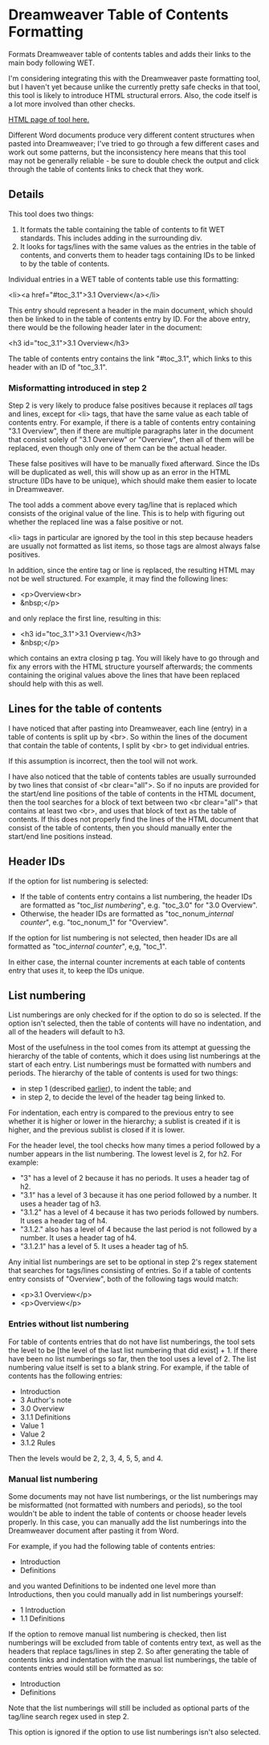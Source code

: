 # Dreamweaver Table of Contents Formatting

Formats Dreamweaver table of contents tables and adds their links to the main body following WET.

I'm considering integrating this with the Dreamweaver paste formatting tool, but I haven't yet because unlike the currently pretty safe checks in that tool, this tool is likely to introduce HTML structural errors. Also, the code itself is a lot more involved than other checks.

[HTML page of tool here.](toc_format.html)

Different Word documents produce very different content structures when pasted into Dreamweaver; I've tried to go through a few different cases and work out some patterns, but the inconsistency here means that this tool may not be generally reliable - be sure to double check the output and click through the table of contents links to check that they work.

## Details

This tool does two things:
1. It formats the table containing the table of contents to fit WET standards. This includes adding in the surrounding div.
2. It looks for tags/lines with the same values as the entries in the table of contents, and converts them to header tags containing IDs to be linked to by the table of contents.

Individual entries in a WET table of contents table use this formatting:

&lt;li>&lt;a href="#toc_3.1">3.1 Overview&lt;/a>&lt;/li>

This entry should represent a header in the main document, which should then be linked to in the table of contents entry by ID. For the above entry, there would be the following header later in the document:

&lt;h3 id="toc_3.1">3.1 Overview&lt;/h3>

The table of contents entry contains the link "#toc_3.1", which links to this header with an ID of "toc_3.1".

### Misformatting introduced in step 2

Step 2 is very likely to produce false positives because it replaces *all* tags and lines, except for &lt;li> tags, that have the same value as each table of contents entry. For example, if there is a table of contents entry containing "3.1 Overview", then if there are multiple paragraphs later in the document that consist solely of "3.1 Overview" or "Overview", then all of them will be replaced, even though only one of them can be the actual header.

These false positives will have to be manually fixed afterward. Since the IDs will be duplicated as well, this will show up as an error in the HTML structure (IDs have to be unique), which should make them easier to locate in Dreamweaver.

The tool adds a comment above every tag/line that is replaced which consists of the original value of the line. This is to help with figuring out whether the replaced line was a false positive or not.

&lt;li> tags in particular are ignored by the tool in this step because headers are usually not formatted as list items, so those tags are almost always false positives.

In addition, since the entire tag or line is replaced, the resulting HTML may not be well structured. For example, it may find the following lines:

- &lt;p>Overview&lt;br>
- &amp;nbsp;&lt;/p>

and only replace the first line, resulting in this:

- &lt;h3 id="toc_3.1">3.1 Overview&lt;/h3>
- &amp;nbsp;&lt;/p>

which contains an extra closing p tag. You will likely have to go through and fix any errors with the HTML structure yourself afterwards; the comments containing the original values above the lines that have been replaced should help with this as well.

## Lines for the table of contents

I have noticed that after pasting into Dreamweaver, each line (entry) in a table of contents is split up by &lt;br>. So within the lines of the document that contain the table of contents, I split by &lt;br> to get individual entries.

If this assumption is incorrect, then the tool will not work.

I have also noticed that the table of contents tables are usually surrounded by two lines that consist of &lt;br clear="all">. So if no inputs are provided for the start/end line positions of the table of contents in the HTML document, then the tool searches for a block of text between two &lt;br clear="all"> that contains at least two &lt;br>, and uses that block of text as the table of contents. If this does not properly find the lines of the HTML document that consist of the table of contents, then you should manually enter the start/end line positions instead.

## Header IDs

If the option for list numbering is selected:
- If the table of contents entry contains a list numbering, the header IDs are formatted as "toc_*list numbering*", e.g. "toc_3.0" for "3.0 Overview".
- Otherwise, the header IDs are formatted as "toc_nonum_*internal counter*", e.g. "toc_nonum_1" for "Overview".

If the option for list numbering is not selected, then header IDs are all formatted as "toc_*internal counter*", e,g, "toc_1".

In either case, the internal counter increments at each table of contents entry that uses it, to keep the IDs unique.

## List numbering

List numberings are only checked for if the option to do so is selected. If the option isn't selected, then the table of contents will have no indentation, and all of the headers will default to h3.

Most of the usefulness in the tool comes from its attempt at guessing the hierarchy of the table of contents, which it does using list numberings at the start of each entry. List numberings must be formatted with numbers and periods. The hierarchy of the table of contents is used for two things:
- in step 1 (described [earlier](#details)), to indent the table; and
- in step 2, to decide the level of the header tag being linked to.

For indentation, each entry is compared to the previous entry to see whether it is higher or lower in the hierarchy; a sublist is created if it is higher, and the previous sublist is closed if it is lower.

For the header level, the tool checks how many times a period followed by a number appears in the list numbering. The lowest level is 2, for h2. For example:
- "3" has a level of 2 because it has no periods. It uses a header tag of h2.
- "3.1" has a level of 3 because it has one period followed by a number. It uses a header tag of h3.
- "3.1.2" has a level of 4 because it has two periods followed by numbers. It uses a header tag of h4.
- "3.1.2." also has a level of 4 because the last period is not followed by a number. It uses a header tag of h4.
- "3.1.2.1" has a level of 5. It uses a header tag of h5.

Any initial list numberings are set to be optional in step 2's regex statement that searches for tags/lines consisting of entries. So if a table of contents entry consists of "Overview", both of the following tags would match:
- &lt;p>3.1 Overview&lt;/p>
- &lt;p>Overview&lt;/p>

### Entries without list numbering

For table of contents entries that do not have list numberings, the tool sets the level to be [the level of the last list numbering that did exist] + 1. If there have been no list numberings so far, then the tool uses a level of 2. The list numbering value itself is set to a blank string. For example, if the table of contents has the following entries:
- Introduction
- 3 Author's note
- 3.0 Overview
- 3.1.1 Definitions
- Value 1
- Value 2
- 3.1.2 Rules

Then the levels would be 2, 2, 3, 4, 5, 5, and 4.

### Manual list numbering

Some documents may not have list numberings, or the list numberings may be misformatted (not formatted with numbers and periods), so the tool wouldn't be able to indent the table of contents or choose header levels properly. In this case, you can manually add the list numberings into the Dreamweaver document after pasting it from Word.

For example, if you had the following table of contents entries:
- Introduction
- Definitions

and you wanted Definitions to be indented one level more than Introductions, then you could manually add in list numberings yourself:
- 1 Introduction
- 1.1 Definitions

If the option to remove manual list numbering is checked, then list numberings will be excluded from table of contents entry text, as well as the headers that replace tags/lines in step 2. So after generating the table of contents links and indentation with the manual list numberings, the table of contents entries would still be formatted as so:
- Introduction
- Definitions

Note that the list numberings will still be included as optional parts of the tag/line search regex used in step 2. 

This option is ignored if the option to use list numberings isn't also selected.
